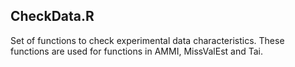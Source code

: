 CheckData.R
------------

Set of functions to check experimental data characteristics. These functions are used for functions in AMMI, MissValEst and Tai.